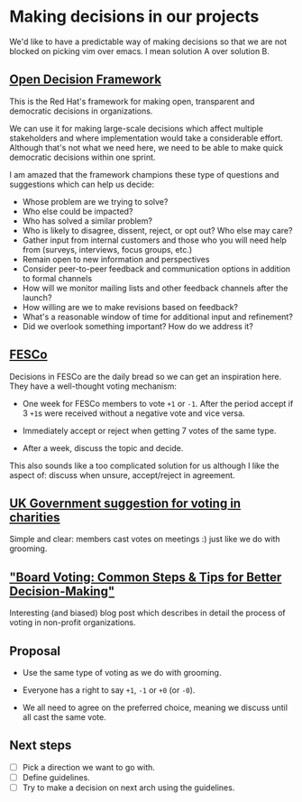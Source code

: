 # Making decisions in our projects

We'd like to have a predictable way of making decisions so that we are not
blocked on picking vim over emacs. I mean solution A over solution B.

## [Open Decision Framework](https://github.com/red-hat-people-team/open-decision-framework/blob/master/ODF-community.md)

This is the Red Hat's framework for making open, transparent and democratic
decisions in organizations.

We can use it for making large-scale decisions which affect multiple
stakeholders and where implementation would take a considerable effort.
Although that's not what we need here, we need to be able to make quick
democratic decisions within one sprint.

I am amazed that the framework champions these type of questions and suggestions which can help us decide:

- Whose problem are we trying to solve?
- Who else could be impacted?
- Who has solved a similar problem?
- Who is likely to disagree, dissent, reject, or opt out? Who else may care?
- Gather input from internal customers and those who you will need help from (surveys, interviews, focus groups, etc.)
- Remain open to new information and perspectives
- Consider peer-to-peer feedback and communication options in addition to formal channels
- How will we monitor mailing lists and other feedback channels after the launch?
- How willing are we to make revisions based on feedback?
- What's a reasonable window of time for additional input and refinement?
- Did we overlook something important? How do we address it?

## [FESCo](https://docs.fedoraproject.org/en-US/fesco/)

Decisions in FESCo are the daily bread so we can get an inspiration here. They have a well-thought voting mechanism:

- One week for FESCo members to vote `+1` or `-1`. After the period accept if 3 `+1`s were received without a negative vote and vice versa.

- Immediately accept or reject when getting 7 votes of the same type.

- After a week, discuss the topic and decide.

This also sounds like a too complicated solution for us although I like the aspect of: discuss when unsure, accept/reject in agreement.

## [UK Government suggestion for voting in charities](https://www.gov.uk/guidance/charity-meetings-making-decisions-and-voting#follow-voting-rules-if-applicable)

Simple and clear: members cast votes on meetings :) just like we do with grooming.

## ["Board Voting: Common Steps & Tips for Better Decision-Making"](https://boardable.com/blog/board-voting/)

Interesting (and biased) blog post which describes in detail the process of voting in non-profit organizations.

## Proposal

- Use the same type of voting as we do with grooming.

- Everyone has a right to say `+1`, `-1` or `+0` (or `-0`).

- We all need to agree on the preferred choice, meaning we discuss until all cast the same vote.

## Next steps

- [ ] Pick a direction we want to go with.
- [ ] Define guidelines.
- [ ] Try to make a decision on next arch using the guidelines.
